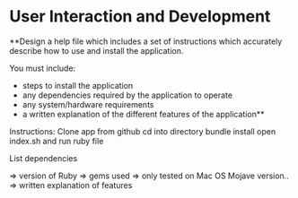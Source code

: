# User Interaction and Development

**Design a help file which includes a set of instructions which accurately describe how to use and install the application.

You must include:
- steps to install the application
- any dependencies required by the application to operate
- any system/hardware requirements
- a written explanation of the different features of the application** 

Instructions:
Clone app from github
cd into directory
bundle install
open index.sh and run ruby file

List dependencies

=> version of Ruby
=> gems used
=> only tested on Mac OS Mojave version..
=> written explanation of features


